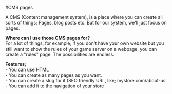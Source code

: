 #CMS pages

A CMS (Content management system), is a place where you can create all sorts of things; Pages, blog posts etc. But for our system, we'll just focus on pages.   
  
**Where can I use those CMS pages for?**  
For a lot of things, for example; if you don't have your own website but you still want to show the rules of your game server on a webpage, you can create a "rules" page. The possibilities are endless.

**Features;**   
\- You can use HTML  
\- You can create as many pages as you want.  
\- You can create a slug for it (SEO friendly URL, like; mystore.com/about-us.  
\- You can add it to the navigation of your store